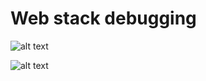 # Web stack debugging

![alt text](https://s3.amazonaws.com/alx-intranet.hbtn.io/uploads/medias/2020/9/45dffb0b1da8dc2ce47e340d7f88b05652c0f486.png?X-Amz-Algorithm=AWS4-HMAC-SHA256&X-Amz-Credential=AKIARDDGGGOUSBVO6H7D%2F20231003%2Fus-east-1%2Fs3%2Faws4_request&X-Amz-Date=20231003T220107Z&X-Amz-Expires=86400&X-Amz-SignedHeaders=host&X-Amz-Signature=12b19b96954c39ab360fba19bfc59eebfcf6a3934a9914f68a0ff1492400e34b)



![alt text](https://s3.amazonaws.com/intranet-projects-files/holbertonschool-sysadmin_devops/271/B4eeypV.jpg)